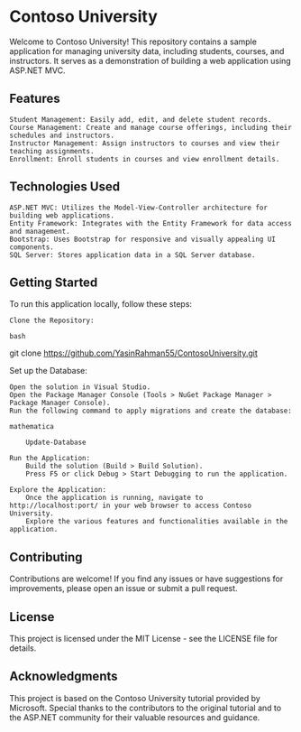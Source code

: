 # Contoso University

Welcome to Contoso University! This repository contains a sample application for managing university data, including students, courses, and instructors. It serves as a demonstration of building a web application using ASP.NET MVC.
## Features

    Student Management: Easily add, edit, and delete student records.
    Course Management: Create and manage course offerings, including their schedules and instructors.
    Instructor Management: Assign instructors to courses and view their teaching assignments.
    Enrollment: Enroll students in courses and view enrollment details.

## Technologies Used

    ASP.NET MVC: Utilizes the Model-View-Controller architecture for building web applications.
    Entity Framework: Integrates with the Entity Framework for data access and management.
    Bootstrap: Uses Bootstrap for responsive and visually appealing UI components.
    SQL Server: Stores application data in a SQL Server database.

## Getting Started

To run this application locally, follow these steps:

    Clone the Repository:

    bash

git clone https://github.com/YasinRahman55/ContosoUniversity.git

Set up the Database:

    Open the solution in Visual Studio.
    Open the Package Manager Console (Tools > NuGet Package Manager > Package Manager Console).
    Run the following command to apply migrations and create the database:

    mathematica

        Update-Database

    Run the Application:
        Build the solution (Build > Build Solution).
        Press F5 or click Debug > Start Debugging to run the application.

    Explore the Application:
        Once the application is running, navigate to http://localhost:port/ in your web browser to access Contoso University.
        Explore the various features and functionalities available in the application.

## Contributing

Contributions are welcome! If you find any issues or have suggestions for improvements, please open an issue or submit a pull request.
## License

This project is licensed under the MIT License - see the LICENSE file for details.
## Acknowledgments

This project is based on the Contoso University tutorial provided by Microsoft. Special thanks to the contributors to the original tutorial and to the ASP.NET community for their valuable resources and guidance.


